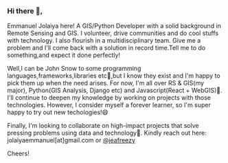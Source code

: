 ### Hi there 👋,

<!--
**jeafreezy/jeafreezy** is a ✨ _special_ ✨ repository because its `README.md` (this file) appears on your GitHub profile.

Here are some ideas to get you started:

- 🔭 I’m currently working on ...
- 🌱 I’m currently learning ...
- 👯 I’m looking to collaborate on ...
- 🤔 I’m looking for help with ...
- 💬 Ask me about ...
- 📫 How to reach me: ...
- 😄 Pronouns: ...
- ⚡ Fun fact: ...
-->

Emmanuel Jolaiya here! A GIS/Python Developer with a solid background in Remote Sensing and GIS. I volunteer, drive communities and do cool stuffs with technology. I also flourish in a multidisciplinary team. Give me a problem and I'll come back with a solution in record time.Tell me to do something,and expect it done perfectly!

Well,I can be John Snow to some programming languages,frameworks,libraries etc🤔,but I know they exist and I'm happy to pick them up when the need arises. For now, I'm all over RS & GIS(my major), Python(GIS Analysis, Django etc) and Javascript(React + WebGIS)🌱. I'll continue to deepen my knowledge by working on projects with those technologies. However, I consider myself a forever learner, so I'm super happy to try out new techologies!😄

Finally, I'm looking to collaborate on high-impact projects that solve pressing problems using data and technology👯. Kindly reach out here: jolaiyaemmanuel[at]gmail.com or  [@jeafreezy](https://twitter.com/jeafreezy)

Cheers!


